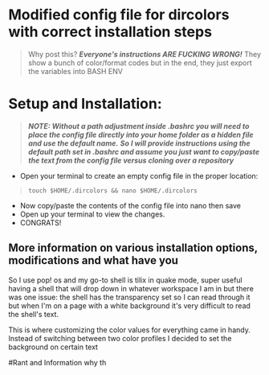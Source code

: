 # Modified config file for **dircolors** with correct installation steps
> Why post this? ***Everyone's instructions ARE FUCKING WRONG!*** They show a bunch of color/format codes but in the end, they just export the variables into BASH ENV


# Setup and Installation:
> ***NOTE: Without a path adjustment inside .bashrc you will need to place the config file directly into your home folder as a hidden file and use the default name.***
> ***So I will provide instructions using the default path set in .bashrc and assume you just want to copy/paste the text from the config file versus cloning over a repository***

+ Open your terminal to create an empty config file in the proper location:
> ```shell
> touch $HOME/.dircolors && nano $HOME/.dircolors 
> ```
+ Now copy/paste the contents of the config file into nano then save 
+ Open up your terminal to view the changes.
+ CONGRATS!

## More information on various installation options, modifications and what have you 
So I use pop! os and my go-to shell is tilix in quake mode, super useful having a shell that will drop down in whatever workspace I am in but there was one issue: the shell has the transparency set so I can read through it but when I'm on a page with a white background it's very difficult to read the shell's text.

This is where customizing the color values for everything came in handy. Instead of switching between two color profiles I decided to set the background on certain text


#Rant and Information why th


